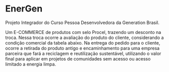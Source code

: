 # EnerGen
Projeto Integrador do Curso Pessoa Desenvolvedora da Generation Brasil.

Um E-COMMERCE de produtos com selo Procel, trazendo um desconto na troca. Nessa troca ocorre a avaliação do produto do cliente, considerando a condição comercial da tabela abaixo. Na entrega do pedido para o cliente, ocorre a retirada do produto antigo e encaminhamento para uma empresa parceira que fará a reciclagem e reutilização sustentável, utilizando o valor final para aplicar em projetos de comunidades sem acesso ou acesso limitado a energia limpa.
‌

